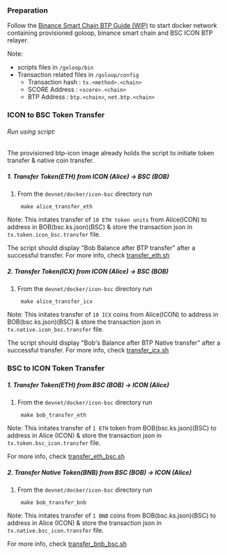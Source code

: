 
### Preparation
Follow the  [Binance Smart Chain BTP Guide (WIP)](https://github.com/icon-project/btp/blob/btp_web3labs/doc/bsc-guide.md#binance-smart-chain-btp-guide-wip "Binance Smart Chain BTP Guide (WIP)") to start docker network containing provisioned goloop, binance smart chain and BSC ICON BTP relayer.

Note:
* scripts files in `/goloop/bin`
* Transaction related files in `/goloop/config`
  	- Transaction hash : `tx.<method>.<chain>`
  	- SCORE Address : `<score>.<chain>`
  	- BTP Address : `btp.<chain>`, `net.btp.<chain>`

### ICON to BSC Token Transfer

###### Run using script:
The provisioned btp-icon image already holds the script to initiate token transfer & native coin transfer.
##### 1. Transfer Token(ETH) from ICON (Alice) -> BSC (BOB)
1. From the `devnet/docker/icon-bsc` directory run 

 		make alice_transfer_eth
		
Note: This initates transfer of `10 ETH token units` from Alice(ICON) to address in BOB(bsc.ks.json)(BSC) & store the transaction json in `tx.token.icon_bsc.transfer` file.

The script should display "Bob Balance after BTP transfer" after a successful transfer. For more info, check [transfer_eth.sh](https://github.com/icon-project/btp/blob/btp_web3labs/devnet/docker/icon-bsc/scripts/transfer_eth.sh)

##### 2. Transfer Token(ICX) from ICON (Alice) -> BSC (BOB)
1. From the `devnet/docker/icon-bsc` directory run 

 		make alice_transfer_icx
		
Note: This initates transfer of `10 ICX` coins from Alice(ICON) to address in BOB(bsc.ks.json)(BSC) & store the transaction json in `tx.native.icon_bsc.transfer` file.

The script should display "Bob's Balance after BTP Native transfer" after a successful transfer. For more info, check [transfer_icx.sh](https://github.com/icon-project/btp/blob/btp_web3labs/devnet/docker/icon-bsc/scripts/transfer_icx.sh)


### BSC to ICON Token Transfer

##### 1. Transfer Token(ETH) from BSC (BOB) -> ICON (Alice)
1. From the `devnet/docker/icon-bsc` directory run 

 		make bob_transfer_eth
		
Note: This initates transfer of `1 ETH` token from BOB(bsc.ks.json)(BSC) to address in Alice (ICON) & store the transaction json in `tx.token.bsc_icon.transfer` file.

For more info, check [transfer_eth_bsc.sh](https://github.com/icon-project/btp/blob/btp_web3labs/devnet/docker/icon-bsc/scripts/transfer_eth_bsc.sh)

##### 2. Transfer Native Token(BNB) from BSC (BOB) -> ICON (Alice)
1. From the `devnet/docker/icon-bsc` directory run 

 		make bob_transfer_bnb
		
Note: This initates transfer of `1 BNB` coins from BOB(bsc.ks.json)(BSC) to address in Alice (ICON) & store the transaction json in `tx.native.bsc_icon.transfer` file.

For more info, check [transfer_bnb_bsc.sh](https://github.com/icon-project/btp/blob/btp_web3labs/devnet/docker/icon-bsc/scripts/transfer_bnb_bsc.sh)
